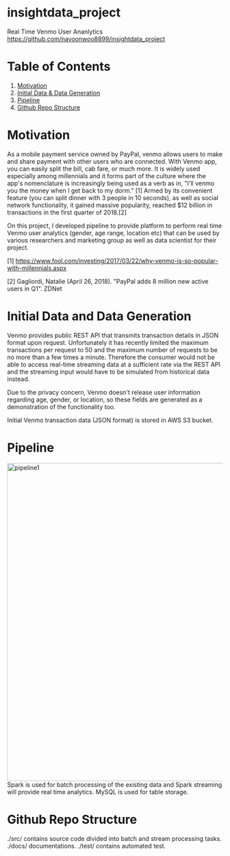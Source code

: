 # insightdata_project
Real Time Venmo User Ananlytics
https://github.com/nayoonwoo8899/insightdata_project

# Table of Contents
1. [Motivation](README.md#motivation)
2. [Initial Data & Data Generation](README.md#initial-data-and-data-generation)
3. [Pipeline](README.md#pipeline)
4. [Github Repo Structure](README.md#github-repo-structure)

# Motivation

As a mobile payment service owned by PayPal, venmo allows users to make and share payment with other users who are connected.
With Venmo app, you can easily split the bill, cab fare, or much more. It is widely used especially among millennials and it forms part of the culture where the app's nomenclature is increasingly being used as a verb as in, "I'll venmo you the money when I get back to my dorm." [1]
Armed by its convenient feature (you can split dinner with 3 people in 10 seconds), as well as social network functionality, it gained massive popularity, reached $12 billion in transactions in the first quarter of 2018.[2]

On this project, I developed pipeline to provide platform to perform real time Venmo user analytics (gender, age range, location etc) that can be used by various researchers and marketing group as well as data scientist for their project.

[1] https://www.fool.com/investing/2017/03/22/why-venmo-is-so-popular-with-millennials.aspx

[2] Gagliordi, Natalie (April 26, 2018). "PayPal adds 8 million new active users in Q1". ZDNet


# Initial Data and Data Generation

Venmo provides public REST API that transmits transaction details in JSON format upon request. Unfortunately it has recently limited the maximum transactions per request to 50 and the maximum number of requests to be no more than a few times a minute. Therefore the consumer would not be able to access real-time streaming data at a sufficient rate via the REST API and the streaming input would have to be simulated from historical data instead.

Due to the privacy concern, Venmo doesn't release user information regarding age, gender, or location, so these fields are generated as a demonstration of the functionality too.

Initial Venmo transaction data (JSON format) is stored in AWS S3 bucket.

# Pipeline

<img width="742" alt="pipeline1" src="https://user-images.githubusercontent.com/41222469/45603086-76bd2200-b9f6-11e8-9384-c08469f05b04.png">
Spark is used for batch processing of the existing data and Spark streaming will provide real time analytics.
MySQL is used for table storage.


# Github Repo Structure

./src/ contains source code divided into batch and stream processing tasks.
./docs/ documentations.
./test/ contains automated test.



